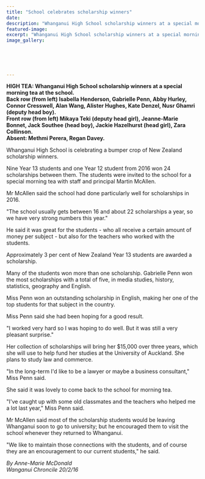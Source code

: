 ```yaml
---
title: "School celebrates scholarship winners"
date: 
description: "Whanganui High School scholarship winners at a special morning tea at the school, pictured here with the school current head and deputy head boys and girls..."
featured-image: 
excerpt: "Whanganui High School scholarship winners at a special morning tea at the school, pictured here with the school current head and deputy head boys and girls."
image_gallery:
	
	
	
	
	
---
```


<p><strong>HIGH TEA: Whanganui High School scholarship winners at a special morning tea at the school. <br /> Back row (from left) Isabella Henderson, Gabrielle Penn, Abby Hurley, Connor Cresswell, Alan Wang, Alister Hughes, Kate Denzel, Nusr Ghamri (deputy head boy). <br />Front row (from left) Mikaya Teki (deputy head girl), Jeanne-Marie Bonnet, Jack Southee (head boy), Jackie Hazelhurst (head girl), Zara Collinson. <br />Absent: Methmi Perera, Regan Davey.</strong></p>
<p>Whanganui High School is celebrating a bumper crop of New Zealand scholarship winners.</p>
<p>Nine Year 13 students and one Year 12 student from 2016 won 24 scholarships between them. The students were invited to the school for a special morning tea with staff and principal Martin McAllen.</p>
<p>Mr McAllen said the school had done particularly well for scholarships in 2016.</p>
<p>"The school usually gets between 16 and about 22 scholarships a year, so we have very strong numbers this year."</p>
<p>He said it was great for the students - who all receive a certain amount of money per subject - but also for the teachers who worked with the students.</p>
<p>Approximately 3 per cent of New Zealand Year 13 students are awarded a scholarship.</p>
<p>Many of the students won more than one scholarship. Gabrielle Penn won the most scholarships with a total of five, in media studies, history, statistics, geography and English.</p>
<p>Miss Penn won an outstanding scholarship in English, making her one of the top students for that subject in the country.</p>
<p>Miss Penn said she had been hoping for a good result.</p>
<p>"I worked very hard so I was hoping to do well. But it was still a very pleasant surprise."</p>
<p>Her collection of scholarships will bring her $15,000 over three years, which she will use to help fund her studies at the University of Auckland. She plans to study law and commerce. &nbsp;</p>
<p>"In the long-term I'd like to be a lawyer or maybe a business consultant," Miss Penn said.</p>
<p>She said it was lovely to come back to the school for morning tea.</p>
<p>"I've caught up with some old classmates and the teachers who helped me a lot last year," Miss Penn said.</p>
<p>Mr McAllen said most of the scholarship students would be leaving Whanganui soon to go to university; but he encouraged them to visit the school whenever they returned to Whanganui.</p>
<p>"We like to maintain those connections with the students, and of course they are an encouragement to our current students," he said.</p>
<p class="clear syndicator"><em>By Anne-Marie McDonald</em><br /><em>Wanganui Chroncile 20/2/16&nbsp;</em></p>

